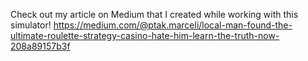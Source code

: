 Check out my article on Medium that I created while working with this simulator!
https://medium.com/@ptak.marceli/local-man-found-the-ultimate-roulette-strategy-casino-hate-him-learn-the-truth-now-208a89157b3f
